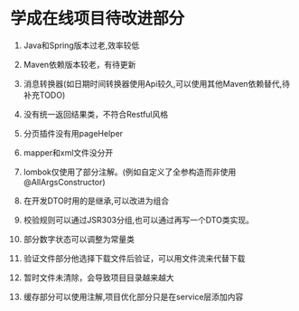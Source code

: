 # 学成在线项目待改进部分

1. Java和Spring版本过老,效率较低

2. Maven依赖版本较老，有待更新

3. 消息转换器(如日期时间转换器使用Api较久,可以使用其他Maven依赖替代,待补充TODO)

4. 没有统一返回结果类，不符合Restful风格

5. 分页插件没有用pageHelper

6. mapper和xml文件没分开

7. lombok仅使用了部分注解。(例如自定义了全参构造而非使用@AllArgsConstructor)

8. 在开发DTO时用的是继承,可以改进为组合

9. 校验规则可以通过JSR303分组,也可以通过再写一个DTO类实现。

10. 部分数字状态可以调整为常量类

11. 验证文件部分他选择下载文件后验证，可以用文件流来代替下载

12. 暂时文件未清除，会导致项目目录越来越大

13. 缓存部分可以使用注解,项目优化部分只是在service层添加内容

    
